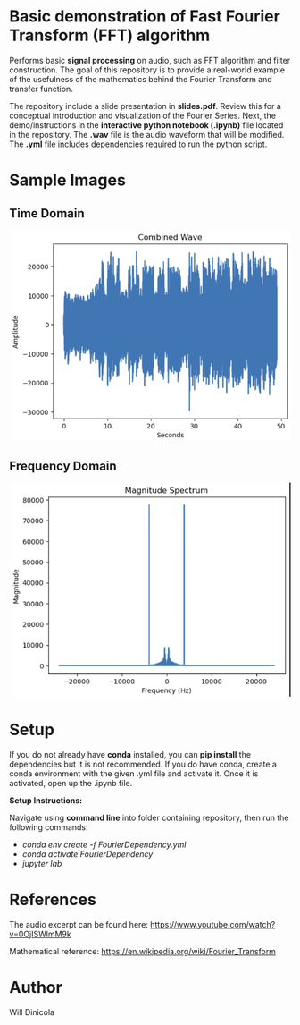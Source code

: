 # Basic demonstration of Fast Fourier Transform (FFT) algorithm
Performs basic **signal processing** on audio, such as FFT algorithm and filter construction. The goal of this repository is to provide a real-world example of the usefulness of the mathematics behind the Fourier Transform and transfer function.

The repository include a slide presentation in **slides.pdf**. Review this for a conceptual introduction and visualization of the Fourier Series. Next, the demo/instructions in the **interactive python notebook (.ipynb)** file located in the repository.
The **.wav** file is the audio waveform that will be modified. The **.yml** file includes dependencies required to run the python script. 

# Sample Images

## Time Domain
<img src="images/magspec.png" alt="Time Domain">

## Frequency Domain
<img src="images/audio.png" alt="Frequency Domain">

# Setup
If you do not already have **conda** installed, you can **pip install** the dependencies but it is not recommended. 
If you do have conda, create a conda environment with the given .yml file and activate it. Once it is activated, open up the .ipynb file.

**Setup Instructions:**

Navigate using **command line** into folder containing repository, then run the following commands:

* *conda env create -f FourierDependency.yml*
* *conda activate FourierDependency*
* *jupyter lab*

# References
The audio excerpt can be found here: https://www.youtube.com/watch?v=0OjISWlmM9k

Mathematical reference: https://en.wikipedia.org/wiki/Fourier_Transform


# Author
Will Dinicola
